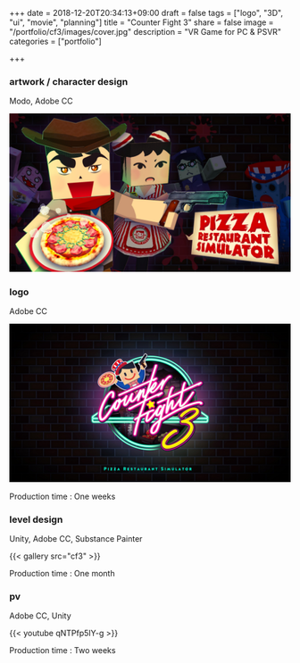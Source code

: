 +++
date = 2018-12-20T20:34:13+09:00
draft = false
tags = ["logo", "3D", "ui", "movie", "planning"]
title = "Counter Fight 3"
share = false
image = "/portfolio/cf3/images/cover.jpg"
description = "VR Game for PC & PSVR"
categories = ["portfolio"]

+++

### artwork / character design

Modo, Adobe CC

![](images/cover.jpg)

### logo

Adobe CC

![](images/cf3_00.jpg)

Production time : One weeks

### level design

Unity, Adobe CC, Substance Painter

{{< gallery src="cf3" >}}

Production time : One month

### pv

Adobe CC, Unity

{{< youtube qNTPfp5IY-g >}}

Production time : Two weeks
